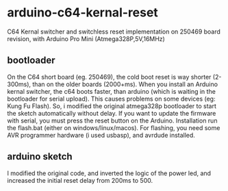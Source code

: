 # arduino-c64-kernal-reset
C64 Kernal switcher and switchless reset implementation on 250469 board revision, with Arduino Pro Mini (Atmega328P,5V,16MHz)

## bootloader
On the C64 short board (eg. 250469), the cold boot reset is way shorter (2-300ms), than on the older boards (2000+ms). When you install an Arduino kernal switcher, the c64 boots faster, than arduino (which is waiting in the bootloader for serial upload). This causes problems on some devices (eg: Kung Fu Flash). So, i modified the original atmega328p bootloader to start the sketch automatically without delay. If you want to update the firmware with serial, you must press the reset button on the Arduino.
Installation run the flash.bat (either on windows/linux/macos). For flashing, you need some AVR programmer hardware (i used usbasp), and avrdude installed.

## arduino sketch
I modified the original code, and inverted the logic of the power led, and increased the initial reset delay from 200ms to 500.
